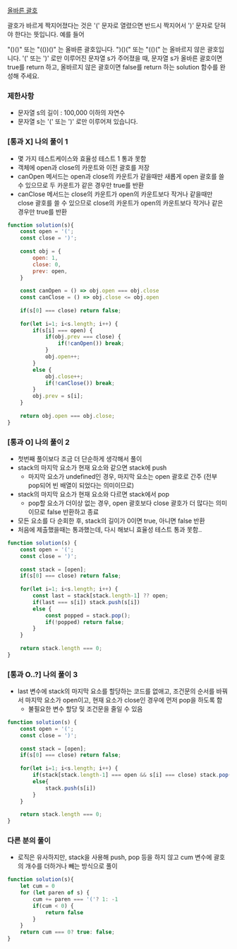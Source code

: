 <a href="https://school.programmers.co.kr/learn/courses/30/lessons/12909">올바른 괄호</a>

괄호가 바르게 짝지어졌다는 것은 '(' 문자로 열렸으면 반드시 짝지어서 ')' 문자로 닫혀야 한다는 뜻입니다. 예를 들어

"()()" 또는 "(())()" 는 올바른 괄호입니다.
")()(" 또는 "(()(" 는 올바르지 않은 괄호입니다.
'(' 또는 ')' 로만 이루어진 문자열 s가 주어졌을 때, 문자열 s가 올바른 괄호이면 true를 return 하고, 올바르지 않은 괄호이면 false를 return 하는 solution 함수를 완성해 주세요.

### 제한사항

- 문자열 s의 길이 : 100,000 이하의 자연수
- 문자열 s는 '(' 또는 ')' 로만 이루어져 있습니다.

### [통과 X] 나의 풀이 1

- 몇 가지 테스트케이스와 효율성 테스트 1 통과 못함
- 객체에 open과 close의 카운트와 이전 괄호를 저장
- canOpen 메서드는 open과 close의 카운트가 같을때만 새롭게 open 괄호를 쓸 수 있으므로 두 카운트가 같은 경우만 true를 반환
- canClose 메서드는 close의 카운트가 open의 카운트보다 작거나 같을때만 close 괄호를 쓸 수 있으므로 close의 카운트가 open의 카운트보다 작거나 같은 경우만 true를 반환

```js
function solution(s){
    const open = '(';
    const close = ')';
    
    const obj = {
        open: 1,
        close: 0,
        prev: open,
    }
    
    const canOpen = () => obj.open === obj.close
    const canClose = () => obj.close <= obj.open
    
    if(s[0] === close) return false;
    
    for(let i=1; i<s.length; i++) {
        if(s[i] === open) {
            if(obj.prev === close) {
                if(!canOpen()) break;
            }
            obj.open++;
        }
        else {
            obj.close++;
            if(!canClose()) break;
        }
        obj.prev = s[i];
    }
    
    return obj.open === obj.close;
}
```

### [통과 O] 나의 풀이 2

- 첫번째 풀이보다 조금 더 단순하게 생각해서 풀이
- stack의 마지막 요소가 현재 요소와 같으면 stack에 push
    - 마지막 요소가 undefined인 경우, 마지막 요소는 open 괄호로 간주 (전부 pop되어 빈 배열이 되었다는 의미이므로)
- stack의 마지막 요소가 현재 요소와 다르면 stack에서 pop
    - pop할 요소가 더이상 없는 경우, open 괄호보다 close 괄호가 더 많다는 의미이므로 false 반환하고 종료 
- 모든 요소를 다 순회한 후, stack의 길이가 0이면 true, 아니면 false 반환
- 처음에 제출했을때는 통과했는데, 다시 해보니 효율성 테스트 통과 못함.. 

```js
function solution(s) {
    const open = '(';
    const close = ')';
    
    const stack = [open];
    if(s[0] === close) return false;
    
    for(let i=1; i<s.length; i++) {
        const last = stack[stack.length-1] ?? open;
        if(last === s[i]) stack.push(s[i])
        else {
            const popped = stack.pop();
            if(!popped) return false;
        }
    }
    
    return stack.length === 0;
}
```

### [통과 O..?] 나의 풀이 3

- last 변수에 stack의 마지막 요소를 할당하는 코드를 없애고, 조건문의 순서를 바꿔서 마지막 요소가 open이고, 현재 요소가 close인 경우에 먼저 pop을 하도록 함
    - 불필요한 변수 할당 및 조건문을 줄일 수 있음

```js
function solution(s) {
    const open = '(';
    const close = ')';
    
    const stack = [open];
    if(s[0] === close) return false;
    
    for(let i=1; i<s.length; i++) {
        if(stack[stack.length-1] === open && s[i] === close) stack.pop();
        else{
            stack.push(s[i])
        }
    }
    
    return stack.length === 0;
}
```

### 다른 분의 풀이

- 로직은 유사하지만, stack을 사용해 push, pop 등을 하지 않고 cum 변수에 괄호의 개수를 더하거나 빼는 방식으로 풀이

```js
function solution(s){
    let cum = 0
    for (let paren of s) {
        cum += paren === '('? 1: -1
        if(cum < 0) {
            return false
        }
    }
    return cum === 0? true: false;
}
```